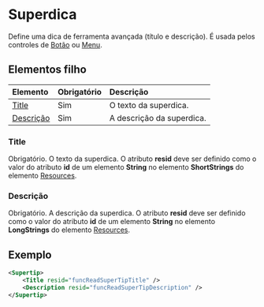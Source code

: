 # <a name="supertip"></a>Superdica

Define uma dica de ferramenta avançada (título e descrição). É usada pelos controles de [Botão](control.md#button-control) ou [Menu](control.md#menu-dropdown-button-controls).

## <a name="child-elements"></a>Elementos filho

|  Elemento |  Obrigatório  |  Descrição  |
|:-----|:-----|:-----|
|  [Title](#title)        | Sim |   O texto da superdica.         |
|  [Descrição](#description)  | Sim |  A descrição da superdica.    |

### <a name="title"></a>Title

Obrigatório. O texto da superdica. O atributo **resid** deve ser definido como o valor do atributo **id** de um elemento **String** no elemento **ShortStrings** do elemento [Resources](resources.md).

### <a name="description"></a>Descrição

Obrigatório. A descrição da superdica. O atributo **resid** deve ser definido como o valor do atributo **id** de um elemento **String** no elemento **LongStrings** do elemento [Resources](resources.md).

## <a name="example"></a>Exemplo

```xml
<Supertip>
    <Title resid="funcReadSuperTipTitle" />
    <Description resid="funcReadSuperTipDescription" />
</Supertip>
```
